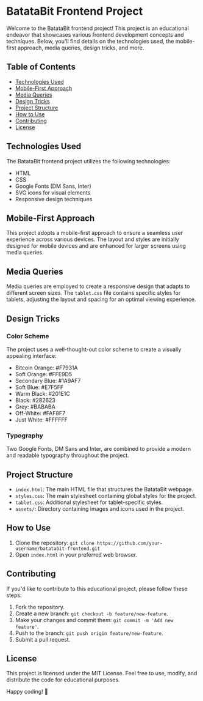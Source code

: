 # BatataBit Frontend Project

Welcome to the BatataBit frontend project! This project is an educational endeavor that showcases various frontend development concepts and techniques. Below, you'll find details on the technologies used, the mobile-first approach, media queries, design tricks, and more.

## Table of Contents

- [Technologies Used](#technologies-used)
- [Mobile-First Approach](#mobile-first-approach)
- [Media Queries](#media-queries)
- [Design Tricks](#design-tricks)
- [Project Structure](#project-structure)
- [How to Use](#how-to-use)
- [Contributing](#contributing)
- [License](#license)

## Technologies Used

The BatataBit frontend project utilizes the following technologies:

- HTML
- CSS
- Google Fonts (DM Sans, Inter)
- SVG icons for visual elements
- Responsive design techniques

## Mobile-First Approach

This project adopts a mobile-first approach to ensure a seamless user experience across various devices. The layout and styles are initially designed for mobile devices and are enhanced for larger screens using media queries.

## Media Queries

Media queries are employed to create a responsive design that adapts to different screen sizes. The `tablet.css` file contains specific styles for tablets, adjusting the layout and spacing for an optimal viewing experience.

## Design Tricks

### Color Scheme

The project uses a well-thought-out color scheme to create a visually appealing interface:

- Bitcoin Orange: #F7931A
- Soft Orange: #FFE9D5
- Secondary Blue: #1A9AF7
- Soft Blue: #E7F5FF
- Warm Black: #201E1C
- Black: #282623
- Grey: #BABABA
- Off-White: #FAF8F7
- Just White: #FFFFFF

### Typography

Two Google Fonts, DM Sans and Inter, are combined to provide a modern and readable typography throughout the project.

## Project Structure

- `index.html`: The main HTML file that structures the BatataBit webpage.
- `styles.css`: The main stylesheet containing global styles for the project.
- `tablet.css`: Additional stylesheet for tablet-specific styles.
- `assets/`: Directory containing images and icons used in the project.

## How to Use

1. Clone the repository: `git clone https://github.com/your-username/batatabit-frontend.git`
2. Open `index.html` in your preferred web browser.

## Contributing

If you'd like to contribute to this educational project, please follow these steps:

1. Fork the repository.
2. Create a new branch: `git checkout -b feature/new-feature`.
3. Make your changes and commit them: `git commit -m 'Add new feature'`.
4. Push to the branch: `git push origin feature/new-feature`.
5. Submit a pull request.

## License

This project is licensed under the MIT License. Feel free to use, modify, and distribute the code for educational purposes.

Happy coding! 🚀
